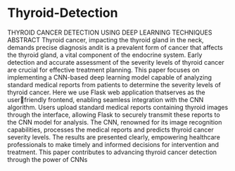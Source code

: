 # Thyroid-Detection
THYROID CANCER DETECTION
USING DEEP LEARNING TECHNIQUES
                                     ABSTRACT
Thyroid cancer, impacting the thyroid gland in the neck, demands precise diagnosis andit is a 
prevalent form of cancer that affects the thyroid gland, a vital component of the endocrine 
system. Early detection and accurate assessment of the severity levels of thyroid cancer are 
crucial for effective treatment planning. This paper focuses on implementing a CNN-based 
deep learning model capable of analyzing standard medical reports from patients to determine 
the severity levels of thyroid cancer. Here we use Flask web application thatserves as the userfriendly frontend, enabling seamless integration with the CNN algorithm. Users upload 
standard medical reports containing thyroid images through the interface, allowing Flask to 
securely transmit these reports to the CNN model for analysis. The CNN, renowned for its 
image recognition capabilities, processes the medical reports and predicts thyroid cancer 
severity levels. The results are presented clearly, empowering healthcare professionals to make 
timely and informed decisions for intervention and treatment. This paper contributes to 
advancing thyroid cancer detection through the power of CNNs
